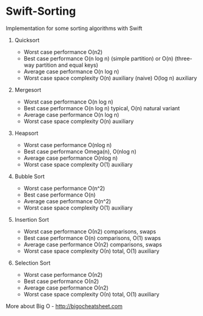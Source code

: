 # Swift-Sorting

Implementation for some sorting algorithms with Swift

1. Quicksort
    * Worst case performance O(n2)
    * Best case performance	O(n log n) (simple partition) or O(n) (three-way partition and equal keys)
    * Average case performance O(n log n)
    * Worst case space complexity O(n) auxiliary (naive) O(log n) auxiliary

2. Mergesort
    * Worst case performance O(n log n)
    * Best case performance O(n log n) typical, O(n) natural variant
    * Average case performance O(n log n)
    * Worst case space complexity O(n) auxiliary

3. Heapsort
    * Worst case performance O(nlog n)
    * Best case performance	Omega(n), O(nlog n)
    * Average case performance O(nlog n)
    * Worst case space complexity O(1) auxiliary

4. Bubble Sort
    * Worst case performance O(n^2)
    * Best case performance	O(n)
    * Average case performance O(n^2)
    * Worst case space complexity O(1) auxiliary

5. Insertion Sort
    * Worst case performance О(n2) comparisons, swaps
    * Best case performance	O(n) comparisons, O(1) swaps
    * Average case performance О(n2) comparisons, swaps
    * Worst case space complexity О(n) total, O(1) auxiliary

6. Selection Sort
    * Worst case performance О(n2)
    * Best case performance	О(n2)
    * Average case performance О(n2)
    * Worst case space complexity О(n) total, O(1) auxiliary


More about Big O - http://bigocheatsheet.com

